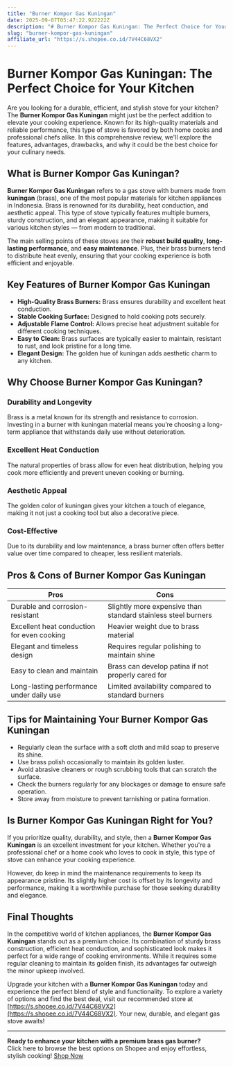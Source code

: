 ```yaml
---
title: "Burner Kompor Gas Kuningan"
date: 2025-09-07T05:47:22.922222Z
description: "# Burner Kompor Gas Kuningan: The Perfect Choice for Your Kitchen..."
slug: "burner-kompor-gas-kuningan"
affiliate_url: "https://s.shopee.co.id/7V44C68VX2"
---
```

# Burner Kompor Gas Kuningan: The Perfect Choice for Your Kitchen

Are you looking for a durable, efficient, and stylish stove for your kitchen? The **Burner Kompor Gas Kuningan** might just be the perfect addition to elevate your cooking experience. Known for its high-quality materials and reliable performance, this type of stove is favored by both home cooks and professional chefs alike. In this comprehensive review, we'll explore the features, advantages, drawbacks, and why it could be the best choice for your culinary needs.

## What is Burner Kompor Gas Kuningan?

**Burner Kompor Gas Kuningan** refers to a gas stove with burners made from **kuningan** (brass), one of the most popular materials for kitchen appliances in Indonesia. Brass is renowned for its durability, heat conduction, and aesthetic appeal. This type of stove typically features multiple burners, sturdy construction, and an elegant appearance, making it suitable for various kitchen styles — from modern to traditional.

The main selling points of these stoves are their **robust build quality**, **long-lasting performance**, and **easy maintenance**. Plus, their brass burners tend to distribute heat evenly, ensuring that your cooking experience is both efficient and enjoyable.

## Key Features of Burner Kompor Gas Kuningan

- **High-Quality Brass Burners:** Brass ensures durability and excellent heat conduction.
- **Stable Cooking Surface:** Designed to hold cooking pots securely.
- **Adjustable Flame Control:** Allows precise heat adjustment suitable for different cooking techniques.
- **Easy to Clean:** Brass surfaces are typically easier to maintain, resistant to rust, and look pristine for a long time.
- **Elegant Design:** The golden hue of kuningan adds aesthetic charm to any kitchen.

## Why Choose Burner Kompor Gas Kuningan?

### Durability and Longevity

Brass is a metal known for its strength and resistance to corrosion. Investing in a burner with kuningan material means you’re choosing a long-term appliance that withstands daily use without deterioration.

### Excellent Heat Conduction

The natural properties of brass allow for even heat distribution, helping you cook more efficiently and prevent uneven cooking or burning.

### Aesthetic Appeal

The golden color of kuningan gives your kitchen a touch of elegance, making it not just a cooking tool but also a decorative piece.

### Cost-Effective

Due to its durability and low maintenance, a brass burner often offers better value over time compared to cheaper, less resilient materials.

## Pros & Cons of Burner Kompor Gas Kuningan

| **Pros** | **Cons** |
|--------------|----------------|
| Durable and corrosion-resistant | Slightly more expensive than standard stainless steel burners |
| Excellent heat conduction for even cooking | Heavier weight due to brass material |
| Elegant and timeless design | Requires regular polishing to maintain shine |
| Easy to clean and maintain | Brass can develop patina if not properly cared for |
| Long-lasting performance under daily use | Limited availability compared to standard burners |

## Tips for Maintaining Your Burner Kompor Gas Kuningan

- Regularly clean the surface with a soft cloth and mild soap to preserve its shine.
- Use brass polish occasionally to maintain its golden luster.
- Avoid abrasive cleaners or rough scrubbing tools that can scratch the surface.
- Check the burners regularly for any blockages or damage to ensure safe operation.
- Store away from moisture to prevent tarnishing or patina formation.

## Is Burner Kompor Gas Kuningan Right for You?

If you prioritize quality, durability, and style, then a **Burner Kompor Gas Kuningan** is an excellent investment for your kitchen. Whether you're a professional chef or a home cook who loves to cook in style, this type of stove can enhance your cooking experience.

However, do keep in mind the maintenance requirements to keep its appearance pristine. Its slightly higher cost is offset by its longevity and performance, making it a worthwhile purchase for those seeking durability and elegance.

## Final Thoughts

In the competitive world of kitchen appliances, the **Burner Kompor Gas Kuningan** stands out as a premium choice. Its combination of sturdy brass construction, efficient heat conduction, and sophisticated look makes it perfect for a wide range of cooking environments. While it requires some regular cleaning to maintain its golden finish, its advantages far outweigh the minor upkeep involved.

Upgrade your kitchen with a **Burner Kompor Gas Kuningan** today and experience the perfect blend of style and functionality. To explore a variety of options and find the best deal, visit our recommended store at [https://s.shopee.co.id/7V44C68VX2](https://s.shopee.co.id/7V44C68VX2). Your new, durable, and elegant gas stove awaits!

---

**Ready to enhance your kitchen with a premium brass gas burner?**  
Click here to browse the best options on Shopee and enjoy effortless, stylish cooking! [Shop Now](https://s.shopee.co.id/7V44C68VX2)